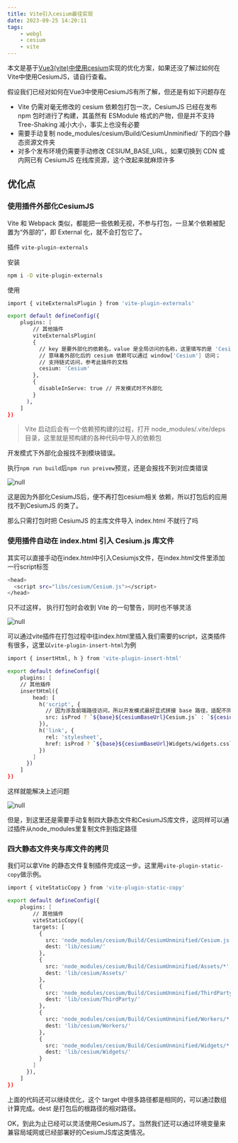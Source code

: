 ```yaml
---
title: Vite引入cesium最佳实现
date: 2023-09-25 14:20:11
tags:
    - webgl
    - cesium
    - vite
---
```


本文是基于[Vue3(vite)中使用cesium](/2023/08/04/Vue3中使用cesium/)实现的优化方案，如果还没了解过如何在Vite中使用CesiumJS，请自行查看。

假设我们已经对如何在Vue3中使用CesiumJS有所了解，但还是有如下问题存在

- Vite 仍需对毫无修改的 cesium 依赖包打包一次，CesiumJS 已经在发布 npm 包时进行了构建，其虽然有 ESModule 格式的产物，但是并不支持 Tree-Shaking 减小大小，事实上也没有必要
- 需要手动复制 node_modules/cesium/Build/CesiumUnminified/ 下的四个静态资源文件夹
- 对多个发布环境仍需要手动修改 CESIUM_BASE_URL，如果切换到 CDN 或内网已有 CesiumJS 在线库资源，这个改起来就麻烦许多

## 优化点

### 使用插件外部化CesiumJS

Vite 和 Webpack 类似，都能把一些依赖无视，不参与打包，一旦某个依赖被配置为“外部的”，即 External 化，就不会打包它了。

插件 `vite-plugin-externals`

安装

```bash
npm i -D vite-plugin-externals
```

使用

```bash
import { viteExternalsPlugin } from 'vite-plugin-externals'

export default defineConfig({
    plugins: [
        // 其他插件
        viteExternalsPlugin(
        {
          // key 是要外部化的依赖名，value 是全局访问的名称，这里填写的是 'Cesium'
          // 意味着外部化后的 cesium 依赖可以通过 window['Cesium'] 访问；
          // 支持链式访问，参考此插件的文档
          cesium: 'Cesium'
        },
        {
          disableInServe: true // 开发模式时不外部化
        }
      ),
    ]
})
```

> Vite 启动后会有一个依赖预构建的过程，打开 node_modules/.vite/deps 目录，这里就是预构建的各种代码中导入的依赖包

开发模式下外部化会报找不到模块错误。

执行`npm run build`后`npm run preivew`预览，还是会报找不到对应类错误

![null](https://s2.loli.net/2024/01/08/WLis2pfB1v3xmPQ.png)

这是因为外部化CesiumJS后，便不再打包cesium相关 依赖，所以打包后的应用找不到CesiumJS 的类了。

那么只需打包时把 CesiumJS 的主库文件导入 index.html 不就行了吗

### 使用插件自动在 index.html 引入 Cesium.js 库文件

其实可以直接手动在index.html中引入Cesiumjs文件，在index.html文件里添加一行script标签

```bash
<head>
  <script src="libs/cesium/Cesium.js"></script>
</head>
```

只不过这样， 执行打包时会收到 Vite 的一句警告，同时也不够灵活

![null](https://s2.loli.net/2024/01/08/Sqwy13slcka5Xnz.png)

可以通过vite插件在打包过程中往index.html里插入我们需要的script，这类插件有很多，这里以`vite-plugin-insert-html`为例

```bash
import { insertHtml, h } from 'vite-plugin-insert-html'

export default defineConfig({
    plugins: [
    // 其他插件
    insertHtml({
        head: [
          h('script', {
            // 因为涉及前端路径访问，所以开发模式最好显式拼接 base 路径，适配不同 base 路径的情况
            src: isProd ? `${base}${cesiumBaseUrl}Cesium.js` : `${cesiumBaseUrl}Cesium.js`
          }),
          h('link', {
            rel: 'stylesheet',
            href: isProd ? `${base}${cesiumBaseUrl}Widgets/widgets.css` : `${cesiumBaseUrl}Widgets/widgets.css`
          })
        ]
      })
    ]
})
```

这样就能解决上述问题

![null](https://s2.loli.net/2024/01/08/AB4JgxIKCFl1hLw.png)

但是，到这里还是需要手动复制四大静态文件和CesiumJS库文件，这同样可以通过插件从node_modules里复制文件到指定路径

### 四大静态文件夹与库文件的拷贝

我们可以拿Vite 的静态文件复制插件完成这一步。这里用`vite-plugin-static-copy`做示例。

```bash
import { viteStaticCopy } from 'vite-plugin-static-copy'

export default defineConfig({
    plugins: [
        // 其他插件
        viteStaticCopy({
        targets: [
          {
            src: 'node_modules/cesium/Build/CesiumUnminified/Cesium.js',
            dest: 'lib/cesium/'
          },
          {
            src: 'node_modules/cesium/Build/CesiumUnminified/Assets/*',
            dest: 'lib/cesium/Assets/'
          },
          {
            src: 'node_modules/cesium/Build/CesiumUnminified/ThirdParty/*',
            dest: 'lib/cesium/ThirdParty/'
          },
          {
            src: 'node_modules/cesium/Build/CesiumUnminified/Workers/*',
            dest: 'lib/cesium/Workers/'
          },
          {
            src: 'node_modules/cesium/Build/CesiumUnminified/Widgets/*',
            dest: 'lib/cesium/Widgets/'
          }
        ]
      }),
    ]
})
```

上面的代码还可以继续优化，这个 target 中很多路径都是相同的，可以通过数组计算完成。dest 是打包后的根路径的相对路径。

OK，到此为止已经可以灵活使用CesiumJS了。当然我们还可以通过环境变量来兼容局域网或已经部署好的CesiumJS库这类情况。

